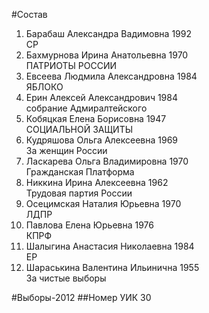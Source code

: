 #Состав
1. Барабаш Александра Вадимовна 1992   
    СР
2. Бахмурнова Ирина Анатольевна 1970   
    ПАТРИОТЫ РОССИИ
3. Евсеева Людмила Александровна 1984   
    ЯБЛОКО
4. Ерин Алексей Александрович 1984   
    собрание Адмиралтейского
5. Кобяцкая Елена Борисовна 1947   
    СОЦИАЛЬНОЙ ЗАЩИТЫ
6. Кудряшова Ольга Алексеевна 1969   
    За женщин России
7. Ласкарева Ольга Владимировна 1970   
    Гражданская Платформа
8. Никкина Ирина Алексеевна 1962   
    Трудовая партия России
9. Осецимская Наталия Юрьевна 1970   
    ЛДПР
10. Павлова Елена Юрьевна 1976   
    КПРФ
11. Шалыгина Анастасия Николаевна 1984   
    ЕР
12. Шараськина Валентина Ильинична 1955   
    За чистые выборы

#Выборы-2012
##Номер УИК
30